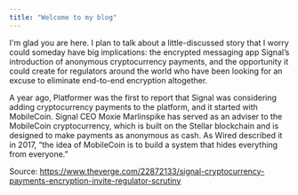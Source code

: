 ```yaml
---
title: "Welcome to my blog"
---
```


I'm glad you are here. I plan to talk about a little-discussed story that I worry could someday have big implications: the encrypted messaging app Signal’s introduction of anonymous cryptocurrency payments, and the opportunity it could create for regulators around the world who have been looking for an excuse to eliminate end-to-end encryption altogether.

A year ago, Platformer was the first to report that Signal was considering adding cryptocurrency payments to the platform, and it started with MobileCoin. Signal CEO Moxie Marlinspike has served as an adviser to the MobileCoin cryptocurrency, which is built on the Stellar blockchain and is designed to make payments as anonymous as cash. As Wired described it in 2017, “the idea of MobileCoin is to build a system that hides everything from everyone.”

Source: https://www.theverge.com/22872133/signal-cryptocurrency-payments-encryption-invite-regulator-scrutiny
